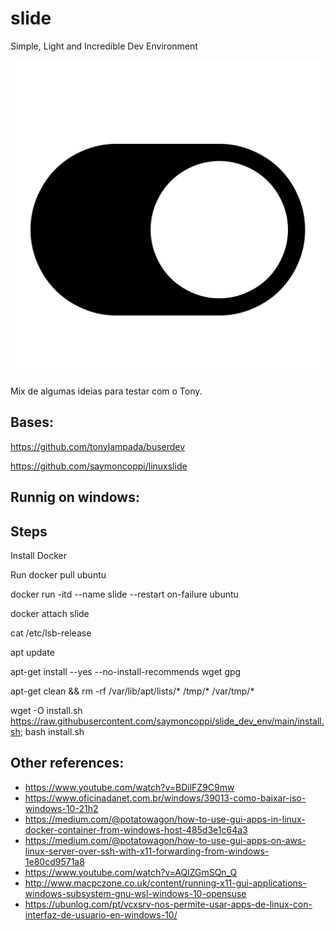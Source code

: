 # slide
Simple, Light and Incredible Dev Environment

![slide](https://raw.githubusercontent.com/saymoncoppi/slide_dev_env/main/slide.png "slide")

Mix de algumas ideias para testar com o Tony.

## Bases:
https://github.com/tonylampada/buserdev

https://github.com/saymoncoppi/linuxslide

## Runnig on windows:


## Steps
Install Docker

Run docker pull ubuntu

docker run -itd --name slide --restart on-failure ubuntu

docker attach slide

cat /etc/lsb-release

apt update

apt-get install --yes --no-install-recommends wget gpg

apt-get clean && rm -rf /var/lib/apt/lists/* /tmp/* /var/tmp/*

wget -O install.sh https://raw.githubusercontent.com/saymoncoppi/slide_dev_env/main/install.sh; bash install.sh


## Other references:
- https://www.youtube.com/watch?v=BDilFZ9C9mw
- https://www.oficinadanet.com.br/windows/39013-como-baixar-iso-windows-10-21h2
- https://medium.com/@potatowagon/how-to-use-gui-apps-in-linux-docker-container-from-windows-host-485d3e1c64a3
- https://medium.com/@potatowagon/how-to-use-gui-apps-on-aws-linux-server-over-ssh-with-x11-forwarding-from-windows-1e80cd9571a8
- https://www.youtube.com/watch?v=AQlZGmSQn_Q
- http://www.macpczone.co.uk/content/running-x11-gui-applications-windows-subsystem-gnu-wsl-windows-10-opensuse
- https://ubunlog.com/pt/vcxsrv-nos-permite-usar-apps-de-linux-con-interfaz-de-usuario-en-windows-10/